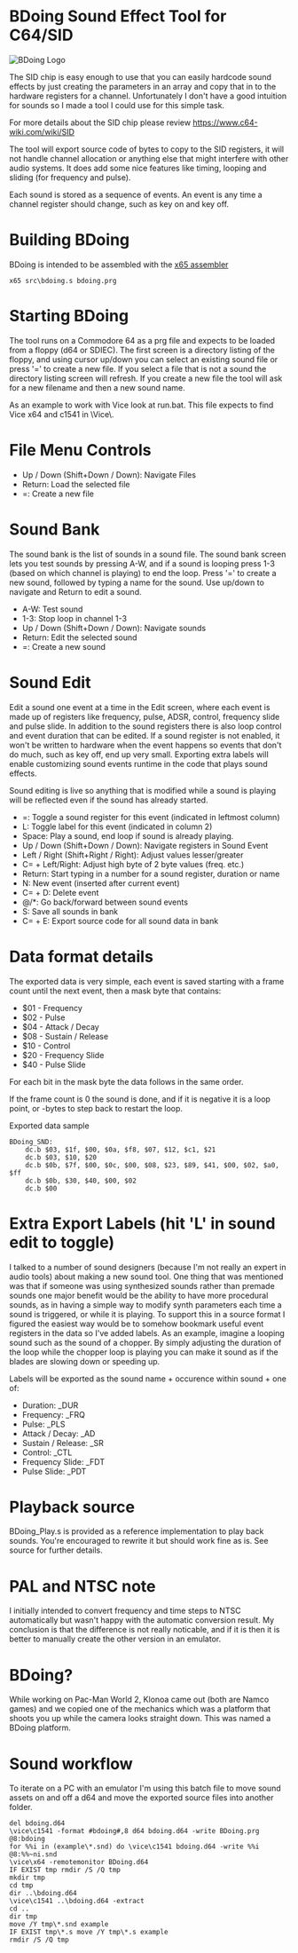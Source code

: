 # BDoing Sound Effect Tool for C64/SID

![BDoing Logo](bin/BDoing.jpg)

The SID chip is easy enough to use that you can easily hardcode sound
effects by just creating the parameters in an array and copy
that in to the hardware registers for a channel. Unfortunately I don't
have a good intuition for sounds so I made a tool I could use for
this simple task.

For more details about the SID chip please review
https://www.c64-wiki.com/wiki/SID

The tool will export source code of bytes to copy to the SID
registers, it will not handle channel allocation or anything
else that might interfere with other audio systems.
It does add some nice features like timing, looping and
sliding (for frequency and pulse).

Each sound is stored as a sequence of events. An event is any
time a channel register should change, such as key on and
key off.

# Building BDoing

BDoing is intended to be assembled with the [x65 assembler](https://github.com/Sakrac/x65)

    x65 src\bdoing.s bdoing.prg

# Starting BDoing

The tool runs on a Commodore 64 as a prg file and expects to be
loaded from a floppy (d64 or SDIEC). The first screen is a directory
listing of the floppy, and using cursor up/down you can select an
existing sound file or press '=' to create a new file. If you select
a file that is not a sound the directory listing screen will refresh.
If you create a new file the tool will ask for a new filename and
then a new sound name.

As an example to work with Vice look at run.bat. This file expects
to find Vice x64 and c1541 in \\Vice\\.

# File Menu Controls

* Up / Down (Shift+Down / Down): Navigate Files
* Return: Load the selected file
* =: Create a new file


# Sound Bank

The sound bank is the list of sounds in a sound file. The sound bank
screen lets you test sounds by pressing A-W, and if a sound is
looping press 1-3 (based on which channel is playing) to end the
loop. Press '=' to create a new sound, followed by typing a name
for the sound. Use up/down to navigate and  Return to edit a sound.

* A-W: Test sound
* 1-3: Stop loop in channel 1-3
* Up / Down (Shift+Down / Down): Navigate sounds
* Return: Edit the selected sound
* =: Create a new sound


# Sound Edit

Edit a sound one event at a time in the Edit screen, where
each event is made up of registers like frequency, pulse,
ADSR, control, frequency slide and pulse slide. In addition
to the sound registers there is also loop control and
event duration that can be edited.
If a sound register is not enabled, it won't be written
to hardware when the event happens so events that don't
do much, such as key off, end up very small. Exporting extra
labels will enable customizing sound events runtime in
the code that plays sound effects.

Sound editing is live so anything that is modified while a
sound is playing will be reflected even if the sound has already started.

* =: Toggle a sound register for this event (indicated in leftmost column)
* L: Toggle label for this event (indicated in column 2)
* Space: Play a sound, end loop if sound is already playing.
* Up / Down (Shift+Down / Down): Navigate registers in Sound Event
* Left / Right (Shift+Right / Right): Adjust values lesser/greater
* C= + Left/Right: Adjust high byte of 2 byte values (freq. etc.)
* Return: Start typing in a number for a sound register, duration or name
* N: New event (inserted after current event)
* C= + D: Delete event
* @/*: Go back/forward between sound events
* S: Save all sounds in bank
* C= + E: Export source code for all sound data in bank


# Data format details

The exported data is very simple, each event is saved starting
with a frame count until the next event, then a mask byte that
contains:

* \$01 - Frequency
* \$02 - Pulse
* \$04 - Attack / Decay
* \$08 - Sustain / Release
* \$10 - Control
* \$20 - Frequency Slide
* \$40 - Pulse Slide

For each bit in the mask byte the data follows in the same
order.

If the frame count is 0 the sound is done, and if it is
negative it is a loop point, or -bytes to step back to
restart the loop.

Exported data sample

    BDoing_SND:
	    dc.b $03, $1f, $00, $0a, $f8, $07, $12, $c1, $21
	    dc.b $03, $10, $20
	    dc.b $0b, $7f, $00, $0c, $00, $08, $23, $89, $41, $00, $02, $a0, $ff
	    dc.b $0b, $30, $40, $00, $02
	    dc.b $00


# Extra Export Labels (hit 'L' in sound edit to toggle)

I talked to a number of sound designers (because I'm not
really an expert in audio tools) about making a new sound tool.
One thing that was mentioned was that if someone was using
synthesized sounds rather than premade sounds one major benefit
would be the ability to have more procedural sounds, as in
having a simple way to modify synth parameters each time a
sound is triggered, or while it is playing. To support this
in a source format I figured the easiest way would be to
somehow bookmark useful event registers in the data so I've
added labels. As an example, imagine a looping sound such as
the sound of a chopper. By simply adjusting the duration of
the loop while the chopper loop is playing you can make it
sound as if the blades are slowing down or speeding up.

Labels will be exported as the sound name + occurence within
sound + one of:
* Duration: _DUR
* Frequency: _FRQ
* Pulse: _PLS
* Attack / Decay: _AD
* Sustain / Release: _SR
* Control: _CTL
* Frequency Slide: _FDT
* Pulse Slide: _PDT


# Playback source

BDoing_Play.s is provided as a reference implementation
to play back sounds. You're encouraged to rewrite it
but should work fine as is. See source for further
details.


# PAL and NTSC note

I initially intended to convert frequency and time steps to
NTSC automatically but wasn't happy with the automatic conversion
result. My conclusion is that the difference is not really
noticable, and if it is then it is better to manually create
the other version in an emulator.


# BDoing?

While working on Pac-Man World 2, Klonoa came out (both are
Namco games) and we copied one of the mechanics which was
a platform that shoots you up while the camera looks straight
down. This was named a BDoing platform.


# Sound workflow

To iterate on a PC with an emulator I'm using this batch file
to move sound assets on and off a d64 and move the exported
source files into another folder.

    del bdoing.d64
    \vice\c1541 -format #bdoing#,8 d64 bdoing.d64 -write BDoing.prg @8:bdoing
    for %%i in (example\*.snd) do \vice\c1541 bdoing.d64 -write %%i @8:%%~ni.snd
    \vice\x64 -remotemonitor BDoing.d64
    IF EXIST tmp rmdir /S /Q tmp
    mkdir tmp
    cd tmp
    dir ..\bdoing.d64
    \vice\c1541 ..\bdoing.d64 -extract
    cd ..
    dir tmp
    move /Y tmp\*.snd example
    IF EXIST tmp\*.s move /Y tmp\*.s example
    rmdir /S /Q tmp



